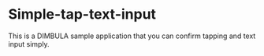 # Simple-tap-text-input
This is a DIMBULA sample application that you can confirm tapping and text input simply.
